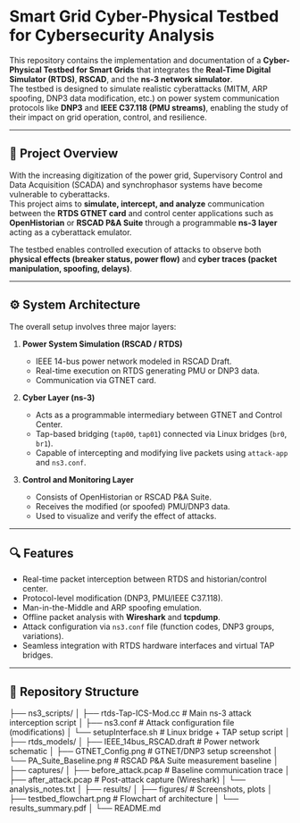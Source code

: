 # Smart Grid Cyber-Physical Testbed for Cybersecurity Analysis

This repository contains the implementation and documentation of a **Cyber-Physical Testbed for Smart Grids** that integrates the **Real-Time Digital Simulator (RTDS)**, **RSCAD**, and the **ns-3 network simulator**.  
The testbed is designed to simulate realistic cyberattacks (MITM, ARP spoofing, DNP3 data modification, etc.) on power system communication protocols like **DNP3** and **IEEE C37.118 (PMU streams)**, enabling the study of their impact on grid operation, control, and resilience.

---

## 🧠 Project Overview

With the increasing digitization of the power grid, Supervisory Control and Data Acquisition (SCADA) and synchrophasor systems have become vulnerable to cyberattacks.  
This project aims to **simulate, intercept, and analyze** communication between the **RTDS GTNET card** and control center applications such as **OpenHistorian** or **RSCAD P&A Suite** through a programmable **ns-3 layer** acting as a cyberattack emulator.

The testbed enables controlled execution of attacks to observe both **physical effects (breaker status, power flow)** and **cyber traces (packet manipulation, spoofing, delays)**.

---

## ⚙️ System Architecture

The overall setup involves three major layers:

1. **Power System Simulation (RSCAD / RTDS)**
   - IEEE 14-bus power network modeled in RSCAD Draft.
   - Real-time execution on RTDS generating PMU or DNP3 data.
   - Communication via GTNET card.

2. **Cyber Layer (ns-3)**
   - Acts as a programmable intermediary between GTNET and Control Center.
   - Tap-based bridging (`tap00`, `tap01`) connected via Linux bridges (`br0`, `br1`).
   - Capable of intercepting and modifying live packets using `attack-app` and `ns3.conf`.

3. **Control and Monitoring Layer**
   - Consists of OpenHistorian or RSCAD P&A Suite.
   - Receives the modified (or spoofed) PMU/DNP3 data.
   - Used to visualize and verify the effect of attacks.

---

## 🔍 Features

- Real-time packet interception between RTDS and historian/control center.
- Protocol-level modification (DNP3, PMU/IEEE C37.118).
- Man-in-the-Middle and ARP spoofing emulation.
- Offline packet analysis with **Wireshark** and **tcpdump**.
- Attack configuration via `ns3.conf` file (function codes, DNP3 groups, variations).
- Seamless integration with RTDS hardware interfaces and virtual TAP bridges.

---

## 🧩 Repository Structure

   ├── ns3_scripts/
   │ ├── rtds-Tap-ICS-Mod.cc # Main ns-3 attack interception script
   │ ├── ns3.conf # Attack configuration file (modifications)
   │ └── setupInterface.sh # Linux bridge + TAP setup script
   │
   ├── rtds_models/
   │ ├── IEEE_14bus_RSCAD.draft # Power network schematic
   │ ├── GTNET_Config.png # GTNET/DNP3 setup screenshot
   │ └── PA_Suite_Baseline.png # RSCAD P&A Suite measurement baseline
   │
   ├── captures/
   │ ├── before_attack.pcap # Baseline communication trace
   │ ├── after_attack.pcap # Post-attack capture (Wireshark)
   │ └── analysis_notes.txt
   │
   ├── results/
   │ ├── figures/ # Screenshots, plots
   │ ├── testbed_flowchart.png # Flowchart of architecture
   │ └── results_summary.pdf
   │
   └── README.md
   
